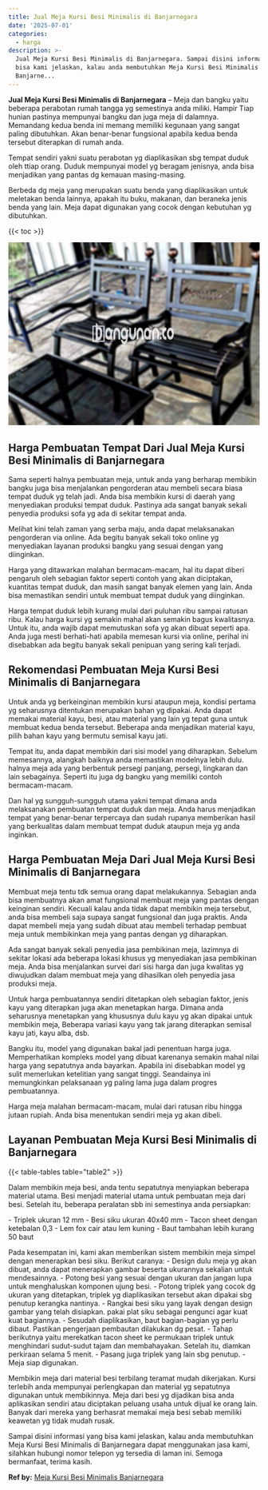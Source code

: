 ```yaml
---
title: Jual Meja Kursi Besi Minimalis di Banjarnegara
date: '2025-07-01'
categories:
  - harga
description: >-
  Jual Meja Kursi Besi Minimalis di Banjarnegara. Sampai disini informasi yang
  bisa kami jelaskan, kalau anda membutuhkan Meja Kursi Besi Minimalis di
  Banjarne...
---
```


**Jual Meja Kursi Besi Minimalis di Banjarnegara** – Meja dan bangku yaitu beberapa perabotan rumah tangga yg semestinya anda miliki. Hampir Tiap hunian pastinya mempunyai bangku dan juga meja di dalamnya. Memandang kedua benda ini memang memiliki kegunaan yang sangat paling dibutuhkan. Akan benar-benar fungsional apabila kedua benda tersebut diterapkan di rumah anda.

Tempat sendiri yakni suatu perabotan yg diaplikasikan sbg tempat duduk oleh ttiap orang. Duduk mempunyai model yg beragam jenisnya, anda bisa menjadikan yang pantas dg kemauan masing-masing.

Berbeda dg meja yang merupakan suatu benda yang diaplikasikan untuk meletakan benda lainnya, apakah itu buku, makanan, dan beraneka jenis benda yang lain. Meja dapat digunakan yang cocok dengan kebutuhan yg dibutuhkan.

{{< toc >}}

![Jual Meja Kursi Besi Minimalis di Banjarnegara](/images/jual-meja-besi-murah20.png)

## Harga Pembuatan Tempat Dari Jual Meja Kursi Besi Minimalis di Banjarnegara

Sama seperti halnya pembuatan meja, untuk anda yang berharap membikin bangku juga bisa menjalankan pengorderan atau membeli secara biasa tempat duduk yg telah jadi. Anda bisa membikin kursi di daerah yang menyediakan produksi tempat duduk. Pastinya ada sangat banyak sekali penyedia produksi sofa yg ada di sekitar tempat anda.

Melihat kini telah zaman yang serba maju, anda dapat melaksanakan pengorderan via online. Ada begitu banyak sekali toko online yg menyediakan layanan produksi bangku yang sesuai dengan yang diinginkan.

Harga yang ditawarkan malahan bermacam-macam, hal itu dapat diberi pengaruh oleh sebagian faktor seperti contoh yang akan diciptakan, kuantitas tempat duduk, dan masih sangat banyak elemen yang lain. Anda bisa memastikan sendiri untuk membuat tempat duduk yang diinginkan.

Harga tempat duduk lebih kurang mulai dari puluhan ribu sampai ratusan ribu. Kalau harga kursi yg semakin mahal akan semakin bagus kwalitasnya. Untuk itu, anda wajib dapat memutuskan sofa yg akan dibuat seperti apa. Anda juga mesti berhati-hati apabila memesan kursi via online, perihal ini disebabkan ada begitu banyak sekali penipuan yang sering kali terjadi.

## Rekomendasi Pembuatan Meja Kursi Besi Minimalis di Banjarnegara

Untuk anda yg berkeinginan membikin kursi ataupun meja, kondisi pertama yg seharusnya ditentukan merupakan bahan yg dipakai. Anda dapat memakai material kayu, besi, atau material yang lain yg tepat guna untuk membuat kedua benda tersebut. Beberapa anda menjadikan material kayu, pilih bahan kayu yang bermutu semisal kayu jati.

Tempat itu, anda dapat membikin dari sisi model yang diharapkan. Sebelum memesannya, alangkah baiknya anda memastikan modelnya lebih dulu. halnya meja ada yang berbentuk persegi panjang, persegi, lingkaran dan lain sebagainya. Seperti itu juga dg bangku yang memiliki contoh bermacam-macam.

Dan hal yg sungguh-sungguh utama yakni tempat dimana anda melaksanakan pembuatan tempat duduk dan meja. Anda harus menjadikan tempat yang benar-benar terpercaya dan sudah rupanya memberikan hasil yang berkualitas dalam membuat tempat duduk ataupun meja yg anda inginkan.

## Harga Pembuatan Meja Dari Jual Meja Kursi Besi Minimalis di Banjarnegara

Membuat meja tentu tdk semua orang dapat melakukannya. Sebagian anda bisa membuatnya akan amat fungsional membuat meja yang pantas dengan keinginan sendiri. Kecuali kalau anda tidak dapat membikin meja tersebut, anda bisa membeli saja supaya sangat fungsional dan juga praktis. Anda dapat membeli meja yang sudah dibuat atau membeli terhadap pembuat meja untuk membikinkan meja yang pantas dengan yg diharapkan.

Ada sangat banyak sekali penyedia jasa pembikinan meja, lazimnya di sekitar lokasi ada beberapa lokasi khusus yg menyediakan jasa pembikinan meja. Anda bisa menjalankan survei dari sisi harga dan juga kwalitas yg diwujudkan dalam membuat meja yang dihasilkan oleh penyedia jasa produksi meja.

Untuk harga pembuatannya sendiri ditetapkan oleh sebagian faktor, jenis kayu yang diterapkan juga akan menetapkan harga. Dimana anda seharusnya menetapkan yang khususnya dulu kayu yg akan dipakai untuk membikin meja, Beberapa variasi kayu yang tak jarang diterapkan semisal kayu jati, kayu alba, dsb.

Bangku itu, model yang digunakan bakal jadi penentuan harga juga. Memperhatikan kompleks model yang dibuat karenanya semakin mahal nilai harga yang sepatutnya anda bayarkan. Apabila ini disebabkan model yg sulit memerlukan ketelitian yang sangat tinggi. Seandainya ini memungkinkan pelaksanaan yg paling lama juga dalam progres pembuatannya.

Harga meja malahan bermacam-macam, mulai dari ratusan ribu hingga jutaan rupiah. Anda bisa menentukan sendiri meja yg akan dibeli.

## Layanan Pembuatan Meja Kursi Besi Minimalis di Banjarnegara

{{< table-tables table="table2" >}}

Dalam membikin meja besi, anda tentu sepatutnya menyiapkan beberapa material utama. Besi menjadi material utama untuk pembuatan meja dari besi. Setelah itu, beberapa peralatan sbb ini semestinya anda persiapkan:

\- Triplek ukuran 12 mm - Besi siku ukuran 40x40 mm - Tacon sheet dengan ketebalan 0,3 - Lem fox cair atau lem kuning - Baut tambahan lebih kurang 50 baut

Pada kesempatan ini, kami akan memberikan sistem membikin meja simpel dengan menerapkan besi siku. Berikut caranya: - Design dulu meja yg akan dibuat, anda dapat menerapkan gambar beserta ukurannya sekalian untuk mendesainnya. - Potong besi yang sesuai dengan ukuran dan jangan lupa untuk menghaluskan komponen ujung besi. - Potong triplek yang cocok dg ukuran yang ditetapkan, triplek yg diaplikasikan tersebut akan dipakai sbg penutup kerangka nantinya. - Rangkai besi siku yang layak dengan design gambar yang telah disiapkan. pakai plat siku sebagai pengunci agar kuat kuat bagiannya. - Sesudah diaplikasikan, baut bagian-bagian yg perlu dibaut. Pastikan pengerjaan pembautan dilakukan dg pesat. - Tahap berikutnya yaitu merekatkan tacon sheet ke permukaan triplek untuk menghindari sudut-sudut tajam dan membahayakan. Setelah itu, diamkan perkiraan selama 5 menit. - Pasang juga triplek yang lain sbg penutup. - Meja siap digunakan.

Membikin meja dari material besi terbilang teramat mudah dikerjakan. Kursi terlebih anda mempunyai perlengkapan dan material yg sepatutnya digunakan untuk membikinnya. Meja dari besi yg dijadikan bisa anda aplikasikan sendiri atau diciptakan peluang usaha untuk dijual ke orang lain. Banyak dari mereka yang berhasrat memakai meja besi sebab memiliki keawetan yg tidak mudah rusak.

Sampai disini informasi yang bisa kami jelaskan, kalau anda membutuhkan Meja Kursi Besi Minimalis di Banjarnegara dapat menggunakan jasa kami, silahkan hubungi nomor telepon yg tersedia di laman ini. Semoga bermanfaat, terima kasih.

**Ref by:** [Meja Kursi Besi Minimalis Banjarnegara](https://id.wikipedia.org/wiki/Meja)
